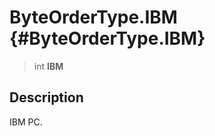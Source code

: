 ByteOrderType.IBM {#ByteOrderType.IBM}
=================

> int **IBM**

Description
-----------

IBM PC.
